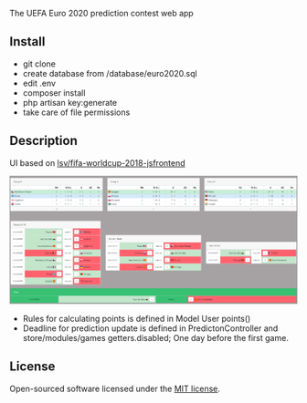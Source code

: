 The UEFA Euro 2020 prediction contest web app
## Install

- git clone
- create database from /database/euro2020.sql 
- edit .env
- composer install
- php artisan key:generate
- take care of file permissions

## Description

UI based on <a href="https://github.com/lsv/fifa-worldcup-2018-jsfrontend">lsv/fifa-worldcup-2018-jsfrontend</a>

![UI](https://github.com/zhengfen/euro2020/blob/main/public/images/foot_ui.png)

- Rules for calculating points is defined in Model User points()
- Deadline for prediction update is defined in PredictonController and store/modules/games getters.disabled; One day before the first game.


## License

Open-sourced software licensed under the [MIT license](https://opensource.org/licenses/MIT).
